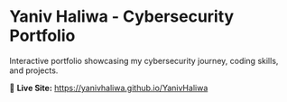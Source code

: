 # Yaniv Haliwa - Cybersecurity Portfolio

Interactive portfolio showcasing my cybersecurity journey, coding skills, and projects.

🔗 **Live Site:** https://yanivhaliwa.github.io/YanivHaliwa
